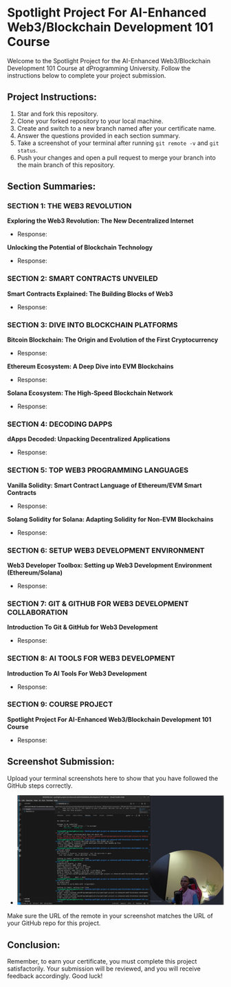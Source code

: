 # Spotlight Project For AI-Enhanced Web3/Blockchain Development 101 Course

Welcome to the Spotlight Project for the AI-Enhanced Web3/Blockchain Development 101 Course at dProgramming University. Follow the instructions below to complete your project submission.

## Project Instructions:

1. Star and fork this repository.
2. Clone your forked repository to your local machine.
3. Create and switch to a new branch named after your certificate name.
4. Answer the questions provided in each section summary.
5. Take a screenshot of your terminal after running `git remote -v` and `git status`.
6. Push your changes and open a pull request to merge your branch into the main branch of this repository.

## Section Summaries:

### SECTION 1: THE WEB3 REVOLUTION
**Exploring the Web3 Revolution: The New Decentralized Internet**
- Response: 

**Unlocking the Potential of Blockchain Technology**
- Response: 

### SECTION 2: SMART CONTRACTS UNVEILED
**Smart Contracts Explained: The Building Blocks of Web3**
- Response: 

### SECTION 3: DIVE INTO BLOCKCHAIN PLATFORMS
**Bitcoin Blockchain: The Origin and Evolution of the First Cryptocurrency**
- Response: 

**Ethereum Ecosystem: A Deep Dive into EVM Blockchains**
- Response: 

**Solana Ecosystem: The High-Speed Blockchain Network**
- Response: 

### SECTION 4: DECODING DAPPS
**dApps Decoded: Unpacking Decentralized Applications**
- Response: 

### SECTION 5: TOP WEB3 PROGRAMMING LANGUAGES
**Vanilla Solidity: Smart Contract Language of Ethereum/EVM Smart Contracts**
- Response: 

**Solang Solidity for Solana: Adapting Solidity for Non-EVM Blockchains**
- Response: 

### SECTION 6: SETUP WEB3 DEVELOPMENT ENVIRONMENT
**Web3 Developer Toolbox: Setting up Web3 Development Environment (Ethereum/Solana)**
- Response: 

### SECTION 7: GIT & GITHUB FOR WEB3 DEVELOPMENT COLLABORATION
**Introduction To Git & GitHub for Web3 Development**
- Response: 

### SECTION 8: AI TOOLS FOR WEB3 DEVELOPMENT
**Introduction To AI Tools For Web3 Development**
- Response: 

### SECTION 9: COURSE PROJECT
**Spotlight Project For AI-Enhanced Web3/Blockchain Development 101 Course**
- Response: 

## Screenshot Submission:

Upload your terminal screenshots here to show that you have followed the GitHub steps correctly.

- ![GitHub Remote URL](images/project-screeshot.png)

Make sure the URL of the remote in your screenshot matches the URL of your GitHub repo for this project.

## Conclusion:

Remember, to earn your certificate, you must complete this project satisfactorily. Your submission will be reviewed, and you will receive feedback accordingly. Good luck!

